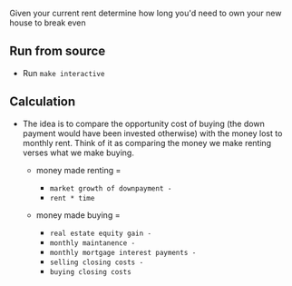 Given your current rent determine how long you'd need to own your new house to break even

## Run from source
* Run `make interactive`

## Calculation
* The idea is to compare the opportunity cost of buying (the down payment would have been invested otherwise) with the money lost to monthly rent. Think of it as comparing the money we make renting verses what we make buying.
  * money made renting =
    * `market growth of downpayment -`
    * `rent * time`

  * money made buying =
    * `real estate equity gain -`
    * `monthly maintanence -`
    * `monthly mortgage interest payments -`
    * `selling closing costs -`
    * `buying closing costs`
